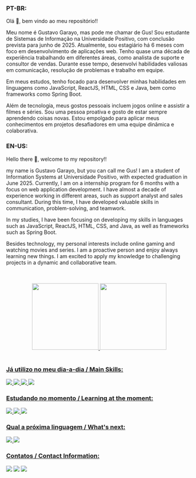 ### PT-BR: </br>
Olá 👋, bem vindo ao meu repositório!!

Meu nome é Gustavo Garayo, mas pode me chamar de Gus! Sou estudante de Sistemas de Informação na Universidade Positivo, com conclusão prevista para junho de 2025. Atualmente, sou estagiário há 6 meses com foco em desenvolvimento de aplicações web.  Tenho quase uma década de experiência trabalhando em diferentes áreas, como analista de suporte e consultor de vendas. Durante esse tempo, desenvolvi habilidades valiosas em comunicação, resolução de problemas e trabalho em equipe.

Em meus estudos, tenho focado para desenvolver minhas habilidades em linguagens como JavaScript,  ReactJS, HTML,  CSS e Java, bem como frameworks como Spring Boot.

Além de tecnologia, meus gostos pessoais incluem jogos online e assistir a filmes e séries. Sou uma pessoa proativa e gosto de estar sempre aprendendo coisas novas. Estou empolgado para aplicar meus conhecimentos em projetos desafiadores em uma equipe dinâmica e colaborativa.

### EN-US: </br>
Hello there 👋, welcome to my repository!!

my name is Gustavo Garayo, but you can call me Gus! I am a student of Information Systems at Universidade Positivo, with expected graduation in June 2025. Currently, I am on a internship program for 6 months with a focus on web application development. I have almost a decade of experience working in different areas, such as support analyst and sales consultant. During this time, I have developed valuable skills in communication, problem-solving, and teamwork.

In my studies, I have been focusing on developing my skills in languages such as JavaScript, ReactJS, HTML, CSS, and Java, as well as frameworks such as Spring Boot.

Besides technology, my personal interests include online gaming and watching movies and series. I am a proactive person and enjoy always learning new things. I am excited to apply my knowledge to challenging projects in a dynamic and collaborative team.

</br>
</br>

<div align="center">
	<a href="https://github.com/ghgarayo">
		<img height="180em" src="https://github-readme-stats.vercel.app/api/top-langs/?username=ghgarayo&layout=compact&langs_count=7&theme=dark"/>
		<img height="180em" src="https://github-readme-stats.vercel.app/api?username=ghgarayo&show_icons=true&theme=dark&include_all_commits=true&count_private=true"/>
</div>
		
</br>

### Já utilizo no meu dia-a-dia / Main Skills:
<div>
	<img src="https://img.shields.io/badge/HTML5-E34F26?style=for-the-badge&logo=html5&logoColor=white">
	<img src="https://img.shields.io/badge/CSS3-1572B6?style=for-the-badge&logo=css3&logoColor=white">
	<img src="https://img.shields.io/badge/JavaScript-F7DF1E?style=for-the-badge&logo=javascript&logoColor=black">
	<img src="https://img.shields.io/badge/Java-ED8B00?style=for-the-badge&logo=java&logoColor=white">
</div>

### Estudando no momento / Learning at the moment: 
<div>
	<img src="https://img.shields.io/badge/React-20232A?style=for-the-badge&logo=react&logoColor=61DAFB">
	<img src="https://img.shields.io/badge/Spring-6DB33F?style=for-the-badge&logo=spring&logoColor=white">
	<img src="https://img.shields.io/badge/Node.js-43853D?style=for-the-badge&logo=node.js&logoColor=white">
</div>

### Qual a próxima linguagem / What's next: 
<div>
	<img src="https://img.shields.io/badge/TypeScript-007ACC?style=for-the-badge&logo=typescript&logoColor=white">
	<img src="https://img.shields.io/badge/Angular-DD0031?style=for-the-badge&logo=angular&logoColor=white">
</div>

### Contatos / Contact Information:
<div>
	<a href="contate.me/ghgarayo" target= "_blank"><img src="https://img.shields.io/badge/WhatsApp-25D366?style=for-the-badge&logo=whatsapp&logoColor=white" target="_blank"><a/>
	<a href="https://www.linkedin.com/in/ghgarayo" target="_blank"><img src="https://img.shields.io/badge/-LinkedIn-%230077B5?style=for-the-badge&logo=linkedin&logoColor=white" target="_blank"></a>
	<a href = "mailto:ghgarayo@gmail.com"><img src="https://img.shields.io/badge/Gmail-D14836?style=for-the-badge&logo=gmail&logoColor=white" target="_blank"></a>	
</div>
